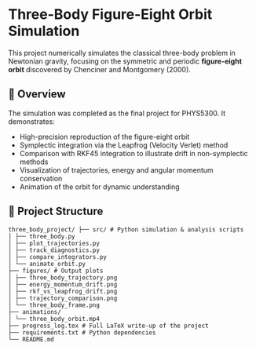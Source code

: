 # Three-Body Figure-Eight Orbit Simulation

This project numerically simulates the classical three-body problem in Newtonian gravity, focusing on the symmetric and periodic **figure-eight orbit** discovered by Chenciner and Montgomery (2000).

## 📌 Overview

The simulation was completed as the final project for PHYS5300. It demonstrates:
- High-precision reproduction of the figure-eight orbit
- Symplectic integration via the Leapfrog (Velocity Verlet) method
- Comparison with RKF45 integration to illustrate drift in non-symplectic methods
- Visualization of trajectories, energy and angular momentum conservation
- Animation of the orbit for dynamic understanding

## 📁 Project Structure
```
three_body_project/ ├── src/ # Python simulation & analysis scripts
│ ├── three_body.py
│ ├── plot_trajectories.py
│ ├── track_diagnostics.py
│ ├── compare_integrators.py
│ └── animate_orbit.py
├── figures/ # Output plots
│ ├── three_body_trajectory.png
│ ├── energy_momentum_drift.png
│ ├── rkf_vs_leapfrog_drift.png
│ ├── trajectory_comparison.png
│ └── three_body_frame.png
├── animations/
│ └── three_body_orbit.mp4
├── progress_log.tex # Full LaTeX write-up of the project
├── requirements.txt # Python dependencies
└── README.md
```
